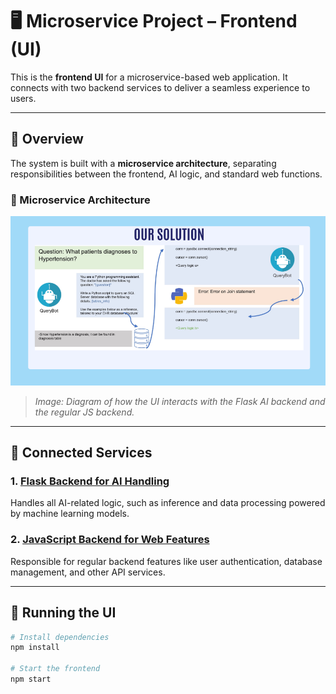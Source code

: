 # 🖥️ Microservice Project – Frontend (UI)

This is the **frontend UI** for a microservice-based web application. It connects with two backend services to deliver a seamless experience to users.

---

## 📌 Overview

The system is built with a **microservice architecture**, separating responsibilities between the frontend, AI logic, and standard web functions.

### 🧩 Microservice Architecture

![System Diagram](readme_assets/solution.png)
> _Image: Diagram of how the UI interacts with the Flask AI backend and the regular JS backend._ 

---

## 🔗 Connected Services

### 1. [Flask Backend for AI Handling](https://github.com/AvryG99/EHR_AGENT_PY)
Handles all AI-related logic, such as inference and data processing powered by machine learning models.

### 2. [JavaScript Backend for Web Features](https://github.com/AvryG99/EHR_Agent_JS)
Responsible for regular backend features like user authentication, database management, and other API services.

---

## 🚀 Running the UI

```bash
# Install dependencies
npm install

# Start the frontend
npm start
